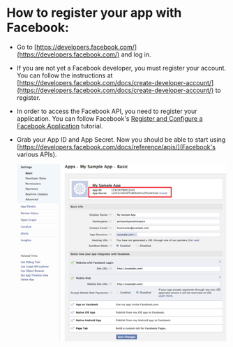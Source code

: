 How to register your app with Facebook:
=======================================

- Go to [https://developers.facebook.com/](https://developers.facebook.com/) and log in.

- If you are not yet a Facebook developer, you must register your account. You can follow the instructions at [https://developers.facebook.com/docs/create-developer-account/](https://developers.facebook.com/docs/create-developer-account/) to register.

- In order to access the Facebook API, you need to register your application. You can follow Facebook's [Register and Configure a Facebook Application](https://developers.facebook.com/docs/web/tutorials/scrumptious/register-facebook-application/) tutorial.

- Grab your App ID and App Secret. Now you should be able to start using [https://developers.facebook.com/docs/reference/apis/](Facebook's various APIs).

	![image](/images/keys.png)
